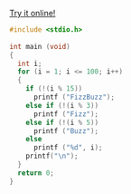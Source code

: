 [Try it online!](https://tio.run/##dYy9DoJAEIT7e4rxDAkX1GCM1aGFhU9hY@5AN8HD8GOB4dnPBSwMwWKzk5lvxqxvxni/JGfyxqZIqtpSsbkfBQS5Go8rOYSvgqwSbwH0HmkWWVEiJByw1SAk/OOYVRQpDnuS2QzhgpkA271SgwU8S57gQJ6pbU9N20qlhyjNq/Snsptv/KFn9qfb0zywcgX6AqMbyosbKx1fmdZN6RBr0Xn/AQ "C (gcc) – Try It Online")
```c
#include <stdio.h>
 
int main (void)
{
  int i;
  for (i = 1; i <= 100; i++)
  {
    if (!(i % 15))
      printf ("FizzBuzz");
    else if (!(i % 3))
      printf ("Fizz");
    else if (!(i % 5))
      printf ("Buzz");
    else
      printf ("%d", i);
    printf("\n");
  }
  return 0;
}
```
